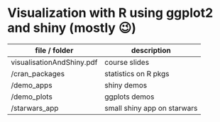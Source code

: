 # Visualization with R using ggplot2 and shiny (mostly 😉)

| file / folder | description | 
| --------------------------|--------|
| visualisationAndShiny.pdf | course slides | 
| /cran_packages | statistics on R pkgs |
| /demo_apps | shiny demos   |
| /demo_plots | ggplots demos    |
| /starwars_app | small shiny app on starwars   |
